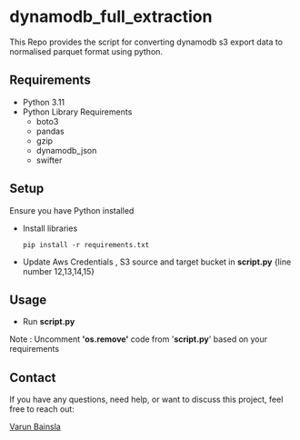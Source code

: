 # dynamodb_full_extraction
This Repo provides the script for converting dynamodb s3 export data  to normalised parquet format using python.

## Requirements
* Python 3.11
* Python Library Requirements
   * boto3
   * pandas
   * gzip
   * dynamodb_json
   * swifter
  
## Setup
Ensure you have Python installed

* Install libraries

  ```
  pip install -r requirements.txt
  ```

* Update Aws Credentials , S3 source and target bucket in **script.py**  {line number 12,13,14,15}

## Usage

* Run **script.py** 
 
Note : Uncomment **'os.remove'** code from '**script.py**' based on your requirements


## Contact

If you have any questions, need help, or want to discuss this project, feel free to reach out:

[Varun Bainsla](https://www.linkedin.com/in/varunbainsla/)
